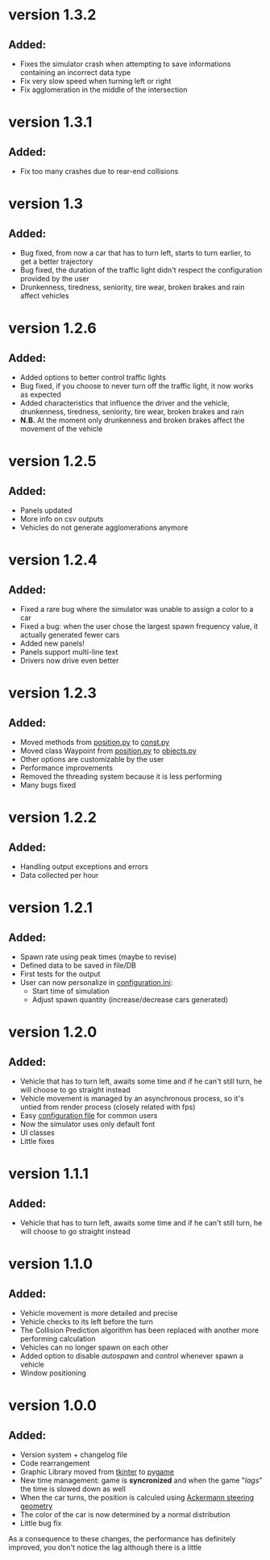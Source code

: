 # version 1.3.2
## Added:
- Fixes the simulator crash when attempting to save informations containing an incorrect data type
- Fix very slow speed when turning left or right
- Fix agglomeration in the middle of the intersection

# version 1.3.1
## Added:
- Fix too many crashes due to rear-end collisions

# version 1.3
## Added:
- Bug fixed, from now a car that has to turn left, starts to turn earlier, to get a better trajectory
- Bug fixed, the duration of the traffic light didn't respect the configuration provided by the user
- Drunkenness, tiredness, seniority, tire wear, broken brakes and rain affect vehicles

# version 1.2.6
## Added:
- Added options to better control traffic lights
- Bug fixed, if you choose to never turn off the traffic light, it now works as expected
- Added characteristics that influence the driver and the vehicle, drunkenness, tiredness, seniority, tire wear, broken brakes and rain
- **N.B.** At the moment only drunkenness and broken brakes affect the movement of the vehicle

# version 1.2.5
## Added:
- Panels updated
- More info on csv outputs
- Vehicles do not generate agglomerations anymore

# version 1.2.4
## Added:
- Fixed a rare bug where the simulator was unable to assign a color to a car
- Fixed a bug: when the user chose the largest spawn frequency value, it actually generated fewer cars
- Added new panels!
- Panels support multi-line text
- Drivers now drive even better

# version 1.2.3
## Added:
- Moved methods from [position.py](./position.py) to [const.py](./const.py)
- Moved class Waypoint from [position.py](./position.py) to [objects.py](./objects.py)
- Other options are customizable by the user
- Performance improvements
- Removed the threading system because it is less performing
- Many bugs fixed

# version 1.2.2
## Added:
- Handling output exceptions and errors
- Data collected per hour

# version 1.2.1
## Added:
- Spawn rate using peak times (maybe to revise)
- Defined data to be saved in file/DB
- First tests for the output
- User can now personalize in [configuration.ini](configuration.ini):
  * Start time of simulation
  * Adjust spawn quantity (increase/decrease cars generated)

# version 1.2.0
## Added:
- Vehicle that has to turn left, awaits some time and if he can't still turn, he will choose to go straight instead
- Vehicle movement is managed by an asynchronous process, so it's untied from render process (closely related with fps)
- Easy [configuration file](configuration.ini) for common users
- Now the simulator uses only default font
- UI classes
- Little fixes

# version 1.1.1
## Added:
- Vehicle that has to turn left, awaits some time and if he can't still turn, he will choose to go straight instead

# version 1.1.0
## Added:
- Vehicle movement is more detailed and precise
- Vehicle checks to its left before the turn
- The Collision Prediction algorithm has been replaced with another more performing calculation
- Vehicles can no longer spawn on each other
- Added option to disable *autospawn* and control whenever spawn a vehicle
- Window positioning

# version 1.0.0
## Added:
- Version system + changelog file
- Code rearrangement
- Graphic Library moved from [tkinter](https://docs.python.org/3/library/tkinter.html) to [pygame](https://www.pygame.org/)
- New time management: game is **syncronized** and when the game "*lags*" the time is slowed down as well
- When the car turns, the position is calculed using [Ackermann steering geometry](https://en.wikipedia.org/wiki/Ackermann_steering_geometry)
- The color of the car is now determined by a normal distribution
- Little bug fix

As a consequence to these changes, the performance has definitely improved, you don't notice the lag although there is a little
